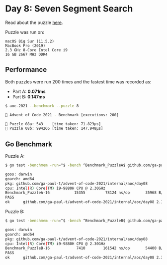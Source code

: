 # Day 8: Seven Segment Search

Read about the puzzle [here](https://adventofcode.com/2021/day/8).

Puzzle was run on:

```text
macOS Big Sur (11.5.2)
MacBook Pro (2019)
2.3 GHz 8-Core Intel Core i9
16 GB 2667 MHz DDR4
```

## Performance

Both puzzles were run 200 times and the fastest time was recorded as:

- Part A: **0.071ms**
- Part B: **0.147ms**

```sh
$ aoc-2021 --benchmark --puzzle 8

🎄 Advent of Code 2021 - Benchmark [executions: 200]

🧩 Puzzle 08a: 543    [time taken: 71.823µs]
🧩 Puzzle 08b: 994266 [time taken: 147.948µs]
```

## Go Benchmark

Puzzle A:

```sh
$ go test -benchmem -run=^$ -bench ^Benchmark_PuzzleA$ github.com/ga-paul-t/advent-of-code-2021/internal/aoc/day08

goos: darwin
goarch: amd64
pkg: github.com/ga-paul-t/advent-of-code-2021/internal/aoc/day08
cpu: Intel(R) Core(TM) i9-9880H CPU @ 2.30GHz
Benchmark_PuzzleA-16    	   15355	     78124 ns/op	   35968 B/op	     402 allocs/op
PASS
ok  	github.com/ga-paul-t/advent-of-code-2021/internal/aoc/day08	2.112s
```

Puzzle B:

```sh
$ go test -benchmem -run=^$ -bench ^Benchmark_PuzzleB$ github.com/ga-paul-t/advent-of-code-2021/internal/aoc/day08

goos: darwin
goarch: amd64
pkg: github.com/ga-paul-t/advent-of-code-2021/internal/aoc/day08
cpu: Intel(R) Core(TM) i9-9880H CPU @ 2.30GHz
Benchmark_PuzzleB-16    	    7410	    161542 ns/op	   54400 B/op	     601 allocs/op
PASS
ok  	github.com/ga-paul-t/advent-of-code-2021/internal/aoc/day08	2.342s
```
